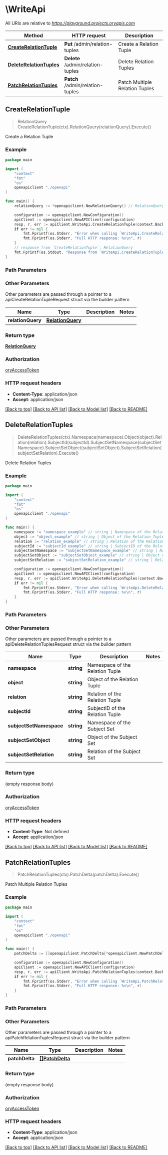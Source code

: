 # \WriteApi

All URIs are relative to *https://playground.projects.oryapis.com*

Method | HTTP request | Description
------------- | ------------- | -------------
[**CreateRelationTuple**](WriteApi.md#CreateRelationTuple) | **Put** /admin/relation-tuples | Create a Relation Tuple
[**DeleteRelationTuples**](WriteApi.md#DeleteRelationTuples) | **Delete** /admin/relation-tuples | Delete Relation Tuples
[**PatchRelationTuples**](WriteApi.md#PatchRelationTuples) | **Patch** /admin/relation-tuples | Patch Multiple Relation Tuples



## CreateRelationTuple

> RelationQuery CreateRelationTuple(ctx).RelationQuery(relationQuery).Execute()

Create a Relation Tuple



### Example

```go
package main

import (
    "context"
    "fmt"
    "os"
    openapiclient "./openapi"
)

func main() {
    relationQuery := *openapiclient.NewRelationQuery() // RelationQuery |  (optional)

    configuration := openapiclient.NewConfiguration()
    apiClient := openapiclient.NewAPIClient(configuration)
    resp, r, err := apiClient.WriteApi.CreateRelationTuple(context.Background()).RelationQuery(relationQuery).Execute()
    if err != nil {
        fmt.Fprintf(os.Stderr, "Error when calling `WriteApi.CreateRelationTuple``: %v\n", err)
        fmt.Fprintf(os.Stderr, "Full HTTP response: %v\n", r)
    }
    // response from `CreateRelationTuple`: RelationQuery
    fmt.Fprintf(os.Stdout, "Response from `WriteApi.CreateRelationTuple`: %v\n", resp)
}
```

### Path Parameters



### Other Parameters

Other parameters are passed through a pointer to a apiCreateRelationTupleRequest struct via the builder pattern


Name | Type | Description  | Notes
------------- | ------------- | ------------- | -------------
 **relationQuery** | [**RelationQuery**](RelationQuery.md) |  | 

### Return type

[**RelationQuery**](RelationQuery.md)

### Authorization

[oryAccessToken](../README.md#oryAccessToken)

### HTTP request headers

- **Content-Type**: application/json
- **Accept**: application/json

[[Back to top]](#) [[Back to API list]](../README.md#documentation-for-api-endpoints)
[[Back to Model list]](../README.md#documentation-for-models)
[[Back to README]](../README.md)


## DeleteRelationTuples

> DeleteRelationTuples(ctx).Namespace(namespace).Object(object).Relation(relation).SubjectId(subjectId).SubjectSetNamespace(subjectSetNamespace).SubjectSetObject(subjectSetObject).SubjectSetRelation(subjectSetRelation).Execute()

Delete Relation Tuples



### Example

```go
package main

import (
    "context"
    "fmt"
    "os"
    openapiclient "./openapi"
)

func main() {
    namespace := "namespace_example" // string | Namespace of the Relation Tuple (optional)
    object := "object_example" // string | Object of the Relation Tuple (optional)
    relation := "relation_example" // string | Relation of the Relation Tuple (optional)
    subjectId := "subjectId_example" // string | SubjectID of the Relation Tuple (optional)
    subjectSetNamespace := "subjectSetNamespace_example" // string | Namespace of the Subject Set (optional)
    subjectSetObject := "subjectSetObject_example" // string | Object of the Subject Set (optional)
    subjectSetRelation := "subjectSetRelation_example" // string | Relation of the Subject Set (optional)

    configuration := openapiclient.NewConfiguration()
    apiClient := openapiclient.NewAPIClient(configuration)
    resp, r, err := apiClient.WriteApi.DeleteRelationTuples(context.Background()).Namespace(namespace).Object(object).Relation(relation).SubjectId(subjectId).SubjectSetNamespace(subjectSetNamespace).SubjectSetObject(subjectSetObject).SubjectSetRelation(subjectSetRelation).Execute()
    if err != nil {
        fmt.Fprintf(os.Stderr, "Error when calling `WriteApi.DeleteRelationTuples``: %v\n", err)
        fmt.Fprintf(os.Stderr, "Full HTTP response: %v\n", r)
    }
}
```

### Path Parameters



### Other Parameters

Other parameters are passed through a pointer to a apiDeleteRelationTuplesRequest struct via the builder pattern


Name | Type | Description  | Notes
------------- | ------------- | ------------- | -------------
 **namespace** | **string** | Namespace of the Relation Tuple | 
 **object** | **string** | Object of the Relation Tuple | 
 **relation** | **string** | Relation of the Relation Tuple | 
 **subjectId** | **string** | SubjectID of the Relation Tuple | 
 **subjectSetNamespace** | **string** | Namespace of the Subject Set | 
 **subjectSetObject** | **string** | Object of the Subject Set | 
 **subjectSetRelation** | **string** | Relation of the Subject Set | 

### Return type

 (empty response body)

### Authorization

[oryAccessToken](../README.md#oryAccessToken)

### HTTP request headers

- **Content-Type**: Not defined
- **Accept**: application/json

[[Back to top]](#) [[Back to API list]](../README.md#documentation-for-api-endpoints)
[[Back to Model list]](../README.md#documentation-for-models)
[[Back to README]](../README.md)


## PatchRelationTuples

> PatchRelationTuples(ctx).PatchDelta(patchDelta).Execute()

Patch Multiple Relation Tuples



### Example

```go
package main

import (
    "context"
    "fmt"
    "os"
    openapiclient "./openapi"
)

func main() {
    patchDelta := []openapiclient.PatchDelta{*openapiclient.NewPatchDelta()} // []PatchDelta |  (optional)

    configuration := openapiclient.NewConfiguration()
    apiClient := openapiclient.NewAPIClient(configuration)
    resp, r, err := apiClient.WriteApi.PatchRelationTuples(context.Background()).PatchDelta(patchDelta).Execute()
    if err != nil {
        fmt.Fprintf(os.Stderr, "Error when calling `WriteApi.PatchRelationTuples``: %v\n", err)
        fmt.Fprintf(os.Stderr, "Full HTTP response: %v\n", r)
    }
}
```

### Path Parameters



### Other Parameters

Other parameters are passed through a pointer to a apiPatchRelationTuplesRequest struct via the builder pattern


Name | Type | Description  | Notes
------------- | ------------- | ------------- | -------------
 **patchDelta** | [**[]PatchDelta**](PatchDelta.md) |  | 

### Return type

 (empty response body)

### Authorization

[oryAccessToken](../README.md#oryAccessToken)

### HTTP request headers

- **Content-Type**: application/json
- **Accept**: application/json

[[Back to top]](#) [[Back to API list]](../README.md#documentation-for-api-endpoints)
[[Back to Model list]](../README.md#documentation-for-models)
[[Back to README]](../README.md)

